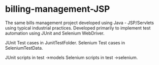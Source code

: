 # billing-management-JSP
The same bills management project developed using Java - JSP/Servlets using typical industrial practices. Developed primarily to implement test automation using JUnit and Selenium WebDriver.

JUnit Test cases in JunitTestFolder.
Selenium Test cases in SeleniumTestData.

JUnit scripts in test ->models
Selenium scripts in test ->selenium.
